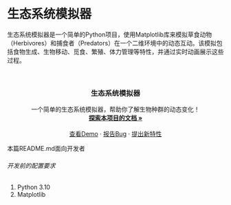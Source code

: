 # 生态系统模拟器

生态系统模拟器是一个简单的Python项目，使用Matplotlib库来模拟草食动物（Herbivores）和捕食者（Predators）在一个二维环境中的动态互动。该模拟包括食物生成、生物移动、觅食、繁殖、体力管理等特性，并通过实时动画展示这些过程。

<!-- PROJECT SHIELDS -->



<!-- PROJECT LOGO -->
<br />


  <h3 align="center">生态系统模拟器</h3>
  <p align="center">
    一个简单的生态系统模拟器，帮助你了解生物种群的动态变化！
    <br />
    <a href="https://github.com/bolelaile/Evolutionary-simulation"><strong>探索本项目的文档 »</strong></a>
    <br />
    <br />
    <a href="https://github.com/bolelaile/Evolutionary-simulation">查看Demo</a>
    ·
    <a href="https://github.com/bolelaile/Evolutionary-simulation/issues">报告Bug</a>
    ·
    <a href="https://github.com/bolelaile/Evolutionary-simulation/issues">提出新特性</a>
  </p>

</p>

本篇README.md面向开发者





###### 开发前的配置要求

1. Python 3.10
2. Matplotlib 
